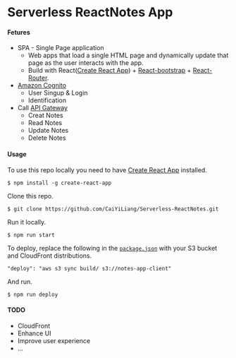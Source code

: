 # Serverless ReactNotes App

#### Fetures
  - SPA - Single Page application
    - Web apps that load a single HTML page and dynamically update that page as the user interacts with the app.
    - Build with React([Create React App](https://github.com/facebookincubator/create-react-app)) + [React-bootstrap](https://react-bootstrap.github.io/) + [React-Router](https://reacttraining.com/react-router/). 
  - [Amazon Cognito](https://aws.amazon.com/documentation/cognito/)
    - User Singup & Login
    - Identification
  - Call [API Gateway](https://aws.amazon.com/api-gateway/)
    - Creat Notes
    - Read Notes
    - Update Notes
    - Delete Notes
  
#### Usage

To use this repo locally you need to have [Create React App](https://github.com/facebookincubator/create-react-app) installed.

``` 
$ npm install -g create-react-app
```

Clone this repo.

``` 
$ git clone https://github.com/CaiYiLiang/Serverless-ReactNotes.git
```

Run it locally.

``` 
$ npm run start
```

To deploy, replace the following in the [`package.json`](package.json) with your S3 bucket and CloudFront distributions.

```
"deploy": "aws s3 sync build/ s3://notes-app-client"
```

And run.

``` 
$ npm run deploy
```
#### TODO
  - CloudFront
  - Enhance UI 
  - Improve user experience
  - ...
